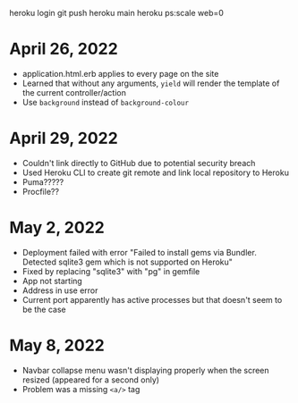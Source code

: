 heroku login
git push heroku main
heroku ps:scale web=0

# April 26, 2022
 - application.html.erb applies to every page on the site
 - Learned that without any arguments, `yield` will render the template of the current controller/action
 - Use `background` instead of `background-colour` 

# April 29, 2022
- Couldn't link directly to GitHub due to potential security breach 
- Used Heroku CLI to create git remote and link local repository to Heroku
- Puma?????
- Procfile??

# May 2, 2022
- Deployment failed with error "Failed to install gems via Bundler. Detected sqlite3 gem which is not supported on Heroku" 
- Fixed by replacing "sqlite3" with "pg" in gemfile 
- App not starting
- Address in use error
- Current port apparently has active processes but that doesn't seem to be the case 

# May 8, 2022
- Navbar collapse menu wasn't displaying properly when the screen resized (appeared for a second only)
- Problem was a missing `<a/>` tag 